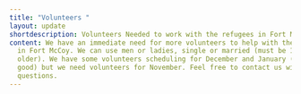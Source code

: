 ```yaml
---
title: "Volunteers "
layout: update
shortdescription: Volunteers Needed to work with the refugees in Fort McCoy
content: We have an immediate need for more volunteers to help with the refugees
  in Fort McCoy. We can use men or ladies, single or married (must be 18 or
  older). We have some volunteers scheduling for December and January (which is
  good) but we need volunteers for November. Feel free to contact us with any
  questions.
---
```

